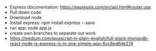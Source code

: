 * Express documentation: https://expressjs.com/en/api.html#router.use
* Pull down code
* Download node
* Install express: npm install express --save
* run app: node app.js
* create own branches to separate out work
* https://medium.com/javascript-in-plain-english/full-stack-mongodb-react-node-js-express-js-in-one-simple-app-6cc8ed6de274
